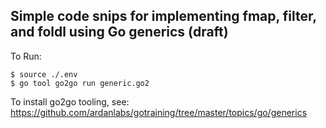 ## Simple code snips for implementing fmap, filter, and foldl using Go generics (draft)

To Run:

```
$ source ./.env
$ go tool go2go run generic.go2
```

To install go2go tooling, see:
https://github.com/ardanlabs/gotraining/tree/master/topics/go/generics
